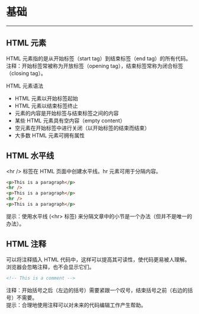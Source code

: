 <!-- Base.md --- 
;; 
;; Description: 
;; Author: Hongyi Wu(吴鸿毅)
;; Email: wuhongyi@qq.com 
;; Created: 五 6月 16 16:14:43 2017 (+0800)
;; Last-Updated: 五 6月 16 19:49:46 2017 (+0800)
;;           By: Hongyi Wu(吴鸿毅)
;;     Update #: 10
;; URL: http://wuhongyi.cn -->

# 基础





----

## HTML 元素

HTML 元素指的是从开始标签（start tag）到结束标签（end tag）的所有代码。注释：开始标签常被称为开放标签（opening tag），结束标签常称为闭合标签（closing tag）。

HTML 元素语法  
- HTML 元素以开始标签起始
- HTML 元素以结束标签终止
- 元素的内容是开始标签与结束标签之间的内容
- 某些 HTML 元素具有空内容（empty content）
- 空元素在开始标签中进行关闭（以开始标签的结束而结束）
- 大多数 HTML 元素可拥有属性





## HTML 水平线
\<hr /\> 标签在 HTML 页面中创建水平线。hr 元素可用于分隔内容。

```html
<p>This is a paragraph</p>
<hr />
<p>This is a paragraph</p>
<hr />
<p>This is a paragraph</p>
```

提示：使用水平线 (\<hr\> 标签) 来分隔文章中的小节是一个办法（但并不是唯一的办法）。


## HTML 注释
可以将注释插入 HTML 代码中，这样可以提高其可读性，使代码更易被人理解。浏览器会忽略注释，也不会显示它们。

```html
<!-- This is a comment -->
```

注释：开始括号之后（左边的括号）需要紧跟一个叹号，结束括号之前（右边的括号）不需要。   
提示：合理地使用注释可以对未来的代码编辑工作产生帮助。


































<!-- Base.md ends here -->
